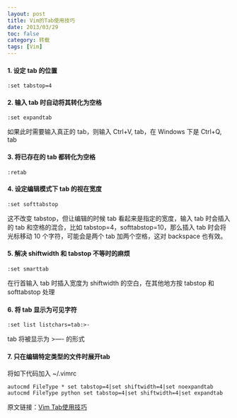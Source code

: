 ```yaml
---
layout: post
title: Vim的Tab使用技巧
date: 2013/03/29
toc: false
category: 转载
tags: [Vim]
---
```


#### 1. 设定 tab 的位置

```
:set tabstop=4
```

#### 2. 输入 tab 时自动将其转化为空格

```
:set expandtab
```

如果此时需要输入真正的 tab，则输入 Ctrl+V, tab，在 Windows 下是 Ctrl+Q, tab

#### 3. 将已存在的 tab 都转化为空格

```
:retab
```

<!--more-->

#### 4. 设定编辑模式下 tab 的视在宽度

```
:set softtabstop
```

这不改变 tabstop，但让编辑的时候 tab 看起来是指定的宽度，输入 tab 时会插入的 tab 和空格的混合，比如 tabstop=4，softtabstop=10，那么插入 tab 时会将光标移动 10 个字符，可能会是两个 tab 加两个空格，这对 backspace 也有效。

#### 5. 解决 shiftwidth 和 tabstop 不等时的麻烦

```
:set smarttab
```

在行首输入 tab 时插入宽度为 shiftwidth 的空白，在其他地方按 tabstop 和 softtabstop 处理

#### 6. 将 tab 显示为可见字符

```
:set list listchars=tab:>-
```

tab 将被显示为 >—- 的形式

#### 7. 只在编辑特定类型的文件时展开tab

将如下代码加入 ~/.vimrc

```
autocmd FileType * set tabstop=4|set shiftwidth=4|set noexpandtab
autocmd FileType python set tabstop=4|set shiftwidth=4|set expandtab
```

原文链接：[Vim Tab使用技巧](http://www.cnblogs.com/panliang188/archive/2010/04/20/1715836.html)
